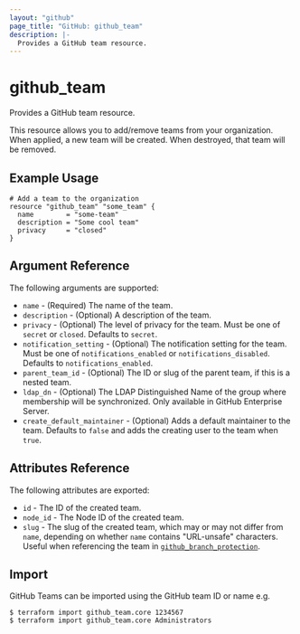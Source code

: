 ```yaml
---
layout: "github"
page_title: "GitHub: github_team"
description: |-
  Provides a GitHub team resource.
---
```


# github_team

Provides a GitHub team resource.

This resource allows you to add/remove teams from your organization. When applied,
a new team will be created. When destroyed, that team will be removed.

## Example Usage

```hcl
# Add a team to the organization
resource "github_team" "some_team" {
  name        = "some-team"
  description = "Some cool team"
  privacy     = "closed"
}
```

## Argument Reference

The following arguments are supported:

* `name` - (Required) The name of the team.
* `description` - (Optional) A description of the team.
* `privacy` - (Optional) The level of privacy for the team. Must be one of `secret` or `closed`.
              Defaults to `secret`.
* `notification_setting` - (Optional) The notification setting for the team. Must be one of `notifications_enabled` or `notifications_disabled`.
              Defaults to `notifications_enabled`.
* `parent_team_id` - (Optional) The ID or slug of the parent team, if this is a nested team.
* `ldap_dn` - (Optional) The LDAP Distinguished Name of the group where membership will be synchronized. Only available in GitHub Enterprise Server.
* `create_default_maintainer` - (Optional) Adds a default maintainer to the team. Defaults to `false` and adds the creating user to the team when `true`.

## Attributes Reference

The following attributes are exported:

* `id` - The ID of the created team.
* `node_id` - The Node ID of the created team.
* `slug` - The slug of the created team, which may or may not differ from `name`,
  depending on whether `name` contains "URL-unsafe" characters.
  Useful when referencing the team in [`github_branch_protection`](/docs/providers/github/r/branch_protection.html).

## Import

GitHub Teams can be imported using the GitHub team ID or name e.g.

```
$ terraform import github_team.core 1234567
$ terraform import github_team.core Administrators
```
